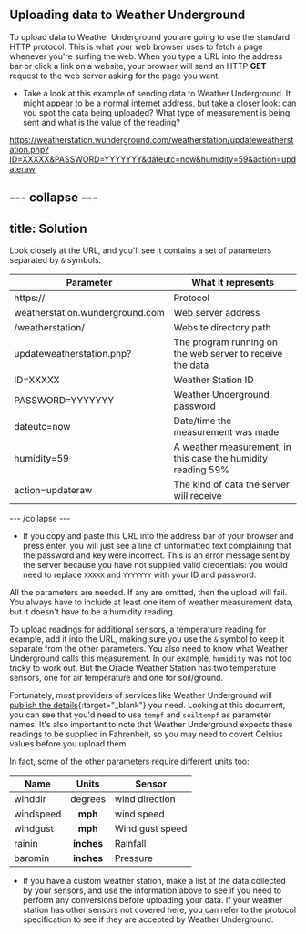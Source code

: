 ## Uploading data to Weather Underground

To upload data to Weather Underground  you are going to use the standard HTTP protocol. This is what your web browser uses to fetch a page whenever you're surfing the web. When you type a URL into the address bar or click a link on a website, your browser will send an HTTP **GET** request to the web server asking for the page you want.

- Take a look at this example of sending data to Weather Underground. It might appear to be a normal internet address, but take a closer look: can you spot the data being uploaded? What type of measurement is being sent and what is the value of the reading?

https://weatherstation.wunderground.com/weatherstation/updateweatherstation.php?ID=XXXXX&PASSWORD=YYYYYYY&dateutc=now&humidity=59&action=updateraw

--- collapse ---
---
title: Solution
---
Look closely at the URL, and you'll see it contains a set of parameters separated by `&` symbols.

| Parameter | What it represents |
|-------|----------|
| https:// | Protocol |
| weatherstation.wunderground.com  | Web server address |
| /weatherstation/ | Website directory path |
| updateweatherstation.php? | The program running on the web server to receive the data |
| ID=XXXXX| Weather Station ID |
| PASSWORD=YYYYYYY | Weather Underground password |
| dateutc=now | Date/time the measurement was made|
| humidity=59 | A weather measurement, in this case the humidity reading 59%|
| action=updateraw | The kind of data the server will receive |

--- /collapse ---

- If you copy and paste this URL into the address bar of your browser and press enter, you will just see a line of unformatted text complaining that the password and key were incorrect. This is an error message sent by the server because you have not supplied valid credentials: you would need to replace `XXXXX` and `YYYYYYY` with your ID and password.

All the parameters are needed. If any are omitted, then the upload will fail. You always have to include at least one item of weather measurement data, but it doesn't have to be a humidity reading.

To upload readings for additional sensors, a temperature reading for example, add it into the URL, making sure you use the `&` symbol to keep it separate from the other parameters. You also need to know what Weather Underground calls this measurement. In our example, `humidity` was not too tricky to work out. But the Oracle Weather Station has two temperature sensors, one for air temperature and one for soil/ground.

Fortunately, most providers of services like Weather Underground will [publish the details](http://wiki.wunderground.com/index.php/PWS_-_Upload_Protocol){:target="_blank"} you need. Looking at this document, you can see that you'd need to use `tempf` and `soiltempf` as parameter names. It's also important to note that Weather Underground expects these readings to be supplied in Fahrenheit, so you may need to covert Celsius values before you upload them.

In fact, some of the other parameters require different units too:

| Name | Units | Sensor |
|-----|:----:|------|
|winddir| degrees | wind direction|
|windspeed| **mph** | wind speed|
|windgust| **mph** | Wind gust speed|
|rainin| **inches** | Rainfall|
|baromin| **inches** | Pressure|

- If you have a custom weather station, make a list of the data collected by your sensors, and use the information above to see if you need to perform any conversions before uploading your data. If your weather station has other sensors not covered here, you can refer to the protocol specification to see if they are accepted by Weather Underground.
